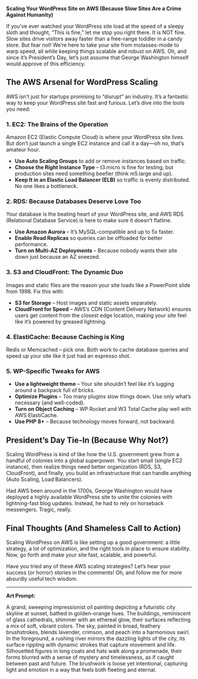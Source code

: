 **Scaling Your WordPress Site on AWS (Because Slow Sites Are a Crime Against Humanity)**

If you’ve ever watched your WordPress site load at the speed of a sleepy sloth and thought, “This is fine,” let me stop you right there. It is NOT fine. Slow sites drive visitors away faster than a free-range toddler in a candy store. But fear not! We’re here to take your site from molasses-mode to warp speed, all while keeping things scalable and robust on AWS. Oh, and since it’s President’s Day, let’s just assume that George Washington himself would approve of this efficiency.

## The AWS Arsenal for WordPress Scaling

AWS isn’t just for startups promising to “disrupt” an industry. It’s a fantastic way to keep your WordPress site fast and furious. Let’s dive into the tools you need:

### 1. **EC2: The Brains of the Operation**
Amazon EC2 (Elastic Compute Cloud) is where your WordPress site lives. But don’t just launch a single EC2 instance and call it a day—oh no, that’s amateur hour.

- **Use Auto Scaling Groups** to add or remove instances based on traffic.
- **Choose the Right Instance Type** – t3.micro is fine for testing, but production sites need something beefier (think m5.large and up).
- **Keep It in an Elastic Load Balancer (ELB)** so traffic is evenly distributed. No one likes a bottleneck.

### 2. **RDS: Because Databases Deserve Love Too**
Your database is the beating heart of your WordPress site, and AWS RDS (Relational Database Service) is here to make sure it doesn’t flatline.

- **Use Amazon Aurora** – It’s MySQL-compatible and up to 5x faster.
- **Enable Read Replicas** so queries can be offloaded for better performance.
- **Turn on Multi-AZ Deployments** – Because nobody wants their site down just because an AZ sneezed.

### 3. **S3 and CloudFront: The Dynamic Duo**
Images and static files are the reason your site loads like a PowerPoint slide from 1998. Fix this with:

- **S3 for Storage** – Host images and static assets separately.
- **CloudFront for Speed** – AWS’s CDN (Content Delivery Network) ensures users get content from the closest edge location, making your site feel like it’s powered by greased lightning.

### 4. **ElastiCache: Because Caching is King**
Redis or Memcached – pick one. Both work to cache database queries and speed up your site like it just had an espresso shot.

### 5. **WP-Specific Tweaks for AWS**
- **Use a lightweight theme** – Your site shouldn’t feel like it’s lugging around a backpack full of bricks.
- **Optimize Plugins** – Too many plugins slow things down. Use only what’s necessary (and well-coded).
- **Turn on Object Caching** – WP Rocket and W3 Total Cache play well with AWS ElastiCache.
- **Use PHP 8+** – Because technology moves forward, not backward.

## President’s Day Tie-In (Because Why Not?)
Scaling WordPress is kind of like how the U.S. government grew from a handful of colonies into a global superpower. You start small (single EC2 instance), then realize things need better organization (RDS, S3, CloudFront), and finally, you build an infrastructure that can handle anything (Auto Scaling, Load Balancers).

Had AWS been around in the 1700s, George Washington would have deployed a highly available WordPress site to unite the colonies with lightning-fast blog updates. Instead, he had to rely on horseback messengers. Tragic, really.

## Final Thoughts (And Shameless Call to Action)
Scaling WordPress on AWS is like setting up a good government: a little strategy, a lot of optimization, and the right tools in place to ensure stability. Now, go forth and make your site fast, scalable, and powerful.

Have you tried any of these AWS scaling strategies? Let’s hear your success (or horror) stories in the comments! Oh, and follow me for more absurdly useful tech wisdom.

---

**Art Prompt:**

A grand, sweeping impressionist oil painting depicting a futuristic city skyline at sunset, bathed in golden-orange hues. The buildings, reminiscent of glass cathedrals, shimmer with an ethereal glow, their surfaces reflecting a mix of soft, vibrant colors. The sky, painted in broad, feathery brushstrokes, blends lavender, crimson, and peach into a harmonious swirl. In the foreground, a rushing river mirrors the dazzling lights of the city, its surface rippling with dynamic strokes that capture movement and life. Silhouetted figures in long coats and hats walk along a promenade, their forms blurred with a sense of mystery and timelessness, as if caught between past and future. The brushwork is loose yet intentional, capturing light and emotion in a way that feels both fleeting and eternal.

